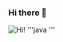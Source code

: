 ### Hi there 👋

![Hi!](https://github.com/JonathanPinedda/JonathanPinedda/assets/104803297/d57e64a1-cb0d-410b-bff2-4484475bd5ff)
'''java
'''
<!--
**JonathanPinedda/JonathanPinedda** is a ✨ _special_ ✨ repository because its `README.md` (this file) appears on your GitHub profile.

Here are some ideas to get you started:

- 🔭 I’m currently working on ...
- 🌱 I’m currently learning ...
- 👯 I’m looking to collaborate on ...
- 🤔 I’m looking for help with ...
- 💬 Ask me about ...
- 📫 How to reach me: ...
- 😄 Pronouns: ...
- ⚡ Fun fact: ...
-->

